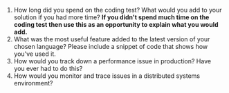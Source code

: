 1. How long did you spend on the coding test? What would you add to your solution if you had more time? **If you didn't spend much time on the coding test then use this as an opportunity to explain what you would add.**
2. What was the most useful feature added to the latest version of your chosen language? Please include a snippet of code that shows how you've used it.
3. How would you track down a performance issue in production? Have you ever had to do this?
4. How would you monitor and trace issues in a distributed systems environment?